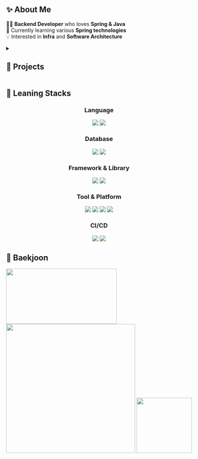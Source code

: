 <div align="left">
  <h2>✨ About Me</h2>
  <ul style="list-style: none; padding: 0;">
    <li>👨‍💻 <strong>Backend Developer</strong> who loves <strong>Spring & Java</strong></li>
    <li>🌱 Currently learning various <strong>Spring technologies</strong></li>
    <li>💡 Interested in <strong>Infra</strong> and <strong>Software Architecture</strong></li>
  </ul>
</div>

<div align="left">
<details>
<summary><h2>🚀 Projects</h2></summary>

| Project Name | Description | Period |
|-------------|-------------|---------|
| Plain | AI With Smart Class Room | 2025.01 ~ Present |
| Master-plan-b |  Certification info platform for exams, schedules, and reviews | 2025.01 ~ Present |
| 추천중독 | Personalized gift recommendation service | 2024.11 ~ 2024.12 |
| Matdonsan | AI-generated personalized fairy tale service for children | 2024.09 ~ 2024.12 |
| 충저니 | AI Travel Recommendation Service for Chungcheong-do (KakaoTech Bootcamp Hackathon) | 2024.09 |
| TodayFin | Integrated SNS Service for News and Financial Information | 2024.07 ~ 2024.09 |

</details>
</div>

<div align="left">
	<h2>🔧 Leaning Stacks</h2>
	<div align="center">
	<h3>Language</h3>
	<img src="https://img.shields.io/badge/Java-ED8B00?style=for-the-badge&logo=openjdk&logoColor=white"/>
	<img src="https://img.shields.io/badge/Python-14354C?style=for-the-badge&logo=python&logoColor=white"/>
	</div>
</div>


<div align="center">
	<h3>Database</h3>
	<img src="https://img.shields.io/badge/MySQL-00000F?style=for-the-badge&logo=mysql&logoColor=white"/>
	<img src="https://img.shields.io/badge/redis-%23DD0031.svg?&style=for-the-badge&logo=redis&logoColor=white"/>
</div>

<div align="center">
	<h3>Framework & Library</h3>
	<img src="https://img.shields.io/badge/Spring-6DB33F?style=for-the-badge&logo=spring&logoColor=white"/>
	<img src="https://img.shields.io/badge/Hibernate-59666C?style=for-the-badge&logo=Hibernate&logoColor=white"/>
</div>

<div align="center">
	<h3>Tool & Platform</h3>
	<img src="https://img.shields.io/badge/-Git-F05032?style=for-the-badge&logo=git&logoColor=white"/>
	<img src="https://img.shields.io/badge/docker-%230db7ed.svg?style=for-the-badge&logo=docker&logoColor=white"/>
	<img src="https://img.shields.io/badge/Amazon_AWS-FF9900?style=for-the-badge&logo=amazonaws&logoColor=white"/>
	<img src="https://img.shields.io/badge/Jira-0052CC?style=for-the-badge&logo=Jira&logoColor=white"/>
</div>

<div align="center">
	<h3>CI/CD</h3>
	<img src="https://img.shields.io/badge/Jenkins-D24939?style=for-the-badge&logo=Jenkins&logoColor=white"/>
	<img src="https://img.shields.io/badge/GitHub%20Actions-222222?style=for-the-badge&logo=githubactions&logoColor=white"/>
</div>

<div align="left">
	<h2>🏃 Baekjoon</h2>
	<img src="http://mazassumnida.wtf/api/v2/generate_badge?boj=gytjs2998" style="display: inline-block;" width="300" height="150"/>
	<img src="https://github-readme-stats.vercel.app/api?username=Nano2998&count_private=true" width="350"/>
	<img src="https://github-readme-stats.vercel.app/api/top-langs/?username=Nano2998&langs_count=5&layout=compact&theme=dark" style="display: inline-block; width="150" height="150"/>

</div>
